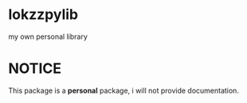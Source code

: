 # lokzzpylib
my own personal library

# NOTICE
 This package is a **personal** package, i will not provide documentation.
